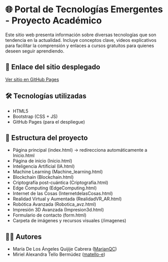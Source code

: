 # 🌐 Portal de Tecnologías Emergentes - Proyecto Académico

Este sitio web presenta información sobre diversas tecnologías que son tendencia en la actualidad. Incluye conceptos clave, videos explicativos para facilitar la comprensión y enlaces a cursos gratuitos para quienes deseen seguir aprendiendo.

## 🔗 Enlace del sitio desplegado
[Ver sitio en GitHub Pages](https://marianqc.github.io/tecnologias-emergentes-bootstrap/)

## 🛠️ Tecnologías utilizadas
- HTML5
- Bootstrap (CSS + JS)
- GitHub Pages (para el despliegue)

## 📁 Estructura del proyecto

- Página principal (index.html) → redirecciona automáticamente a Inicio.html
- Página de inicio (Inicio.html)
- Inteligencia Artificial (IA.html)
- Machine Learning (Machine_learning.html)
- Blockchain (Blockchain.html)
- Criptografía post-cuántica (Criptografia.html)
- Edge Computing (EdgeComputing.html)
- Internet de las Cosas (InternetdelasCosas.html)
- Realidad Virtual y Aumentada (RealidadVR_AR.html)
- Robótica Avanzada (Robotica_avz.html)
- Impresión 3D Avanzada (Impresion3d.html)
- Formulario de contacto (form.html)
- Carpeta de imágenes y recursos visuales (/imagenes)

## 👩‍💻 Autores
- María De Los Ángeles Quijije Cabrera ([MarianQC](https://github.com/MarianQC))
- Miriel Alexandra Tello Bermúdez ([matello-e](https://github.com/matello-e))
